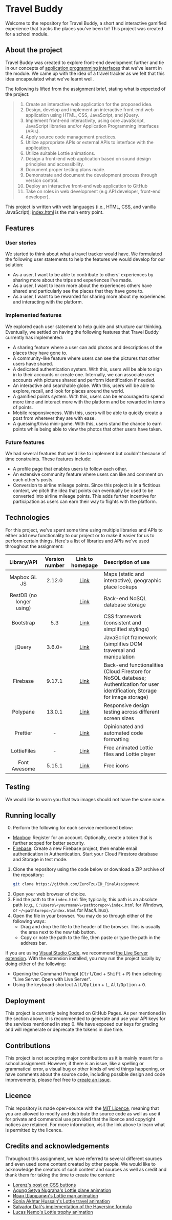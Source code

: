 # Travel Buddy

Welcome to the repository for Travel Buddy, a short and interactive gamified experience that tracks the places you've been to! This project was created for a school module.

## About the project

Travel Buddy was created to explore front-end development further and tie in our concepts of [application programming interfaces](https://www.britannica.com/technology/API) that we've learnt in the module. We came up with the idea of a travel tracker as we felt that this idea encapsulated what we've learnt well.

The following is lifted from the assignment brief, stating what is expected of the project:

> 1. Create an interactive web application for the proposed idea.
> 2. Design, develop and implement an interactive front-end web application using HTML, CSS, JavaScript, and jQuery.
> 3. Implement front-end interactivity, using core JavaScript, JavaScript libraries and/or Application Programming Interfaces (APIs).
> 4. Apply source code management practices.
> 5. Utilize appropriate APIs or external APIs to interface with the application.
> 6. Utilize suitable Lottie animations.
> 7. Design a front-end web application based on sound design principles and accessibility.
> 8. Document proper testing plans made.
> 9. Demonstrate and document the development process through version control.
> 10. Deploy an interactive front-end web application to GitHub
> 11. Take on roles in web development (e.g API developer, front-end developer).

This project is written with web languages (i.e., HTML, CSS, and vanilla JavaScript); [index.html](https://github.com/ZeroTzu/ID_FinalAssignment/blob/main/index.html) is the main entry point.

## Features

### User stories

We started to think about what a travel tracker would have. We formulated the following user statements to help the features we would develop for our solution:

- As a user, I want to be able to contribute to others' experiences by sharing more about the trips and experiences I've made.
- As a user, I want to learn more about the experiences others have shared and particularly see the places that they have gone to.
- As a user, I want to be rewarded for sharing more about my experiences and interacting with the platform.

### Implemented features

We explored each user statement to help guide and structure our thinking. Eventually, we settled on having the following features that Travel Buddy currently has implemented:

- A sharing feature where a user can add photos and descriptions of the places they have gone to.
- A community-like feature where users can see the pictures that other users have shared.
- A dedicated authentication system. With this, users will be able to sign in to their accounts or create one. Internally, we can associate user accounts with pictures shared and perform identification if needed.
- An interactive and searchable globe. With this, users will be able to explore, recall, and look for places around the world.
- A gamified points system. With this, users can be encouraged to spend more time and interact more with the platform and be rewarded in terms of points.
- Mobile responsiveness. With this, users will be able to quickly create a post from wherever they are with ease.
- A guessing/trivia mini-game. With this, users stand the chance to earn points while being able to view the photos that other users have taken.

### Future features

We had several features that we'd like to implement but couldn't because of time constraints. These features include:

- A profile page that enables users to follow each other.
- An extensive community feature where users can like and comment on each other's posts.
- Conversion to airline mileage points. Since this project is in a fictitious context, we pitch the idea that points can eventually be used to be converted into airline mileage points. This adds further incentive for participation as users can earn their way to flights with the platform.

## Technologies

For this project, we've spent some time using multiple libraries and APIs to either add new functionality to our project or to make it easier for us to perform certain things. Here's a list of libraries and APIs we've used throughout the assignment:

|       Library/API        | Version number |          Link to homepage           | Description of use                                                                                                               |
| :----------------------: | :------------: | :---------------------------------: | :------------------------------------------------------------------------------------------------------------------------------- |
|       Mapbox GL JS       |     2.12.0     |   [Link](https://www.mapbox.com)    | Maps (static and interactive), geographic place lookups                                                                          |
| RestDB (no longer using) |                |      [Link](https://restdb.io)      | Back-end NoSQL database storage                                                                                                  |
|        Bootstrap         |      5.3       |  [Link](https://getbootstrap.com)   | CSS framework (consistent and simplified stylings)                                                                               |
|          jQuery          |     3.6.0+     |     [Link](https://jquery.com)      | JavaScript framework (simplifies DOM traversal and manipulation                                                                  |
|         Firebase         |     9.17.1     | [Link](https://firebase.google.com) | Back-end functionalities (Cloud Firestore for NoSQL database; Authentication for user identification; Storage for image storage) |
|         Polypane         |     13.0.1     |    [Link](https://polypane.app/)    | Responsive design testing across different screen sizes                                                                          |
|         Prettier         |       -        |    [Link](https://prettier.io/)     | Opinionated and automated code formatting                                                                                        |
|       LottieFiles        |       -        |   [Link](https://lottiefiles.com)   | Free animated Lottie files and Lottie player                                                                                     |
|       Font Awesome       |     5.15.1     |   [Link](https://fontawesome.com)   | Free icons                                                                                                                       |

## Testing

We would like to warn you that two images should not have the same name.

## Running locally

0. Perform the following for each service mentioned below:

- [Mapbox](https://mapbox.com): Register for an account. Optionally, create a token that is further scoped for better security.
- [Firebase](https://firebase.console.google.com): Create a new Firebase project, then enable email authentication in Authentication. Start your Cloud Firestore database and Storage in test mode.

1. Clone the repository using the code below or download a ZIP archive of the repository:
   ```sh
   git clone https://github.com/ZeroTzu/ID_FinalAssignment
   ```
2. Open your web browser of choice.
3. Find the path to the `index.html` file; typically, this path is an absolute path (e.g., `C:\Users\<yourname>\<pathtorepo>\index.html` for Windows, or `~/<pathtorepo>/index.html` for Mac/Linux).
4. Open the file in your browser. You may do so through either of the following ways:
   - Drag and drop the file to the header of the browser. This is usually the area next to the new tab button.
   - Copy or note the path to the file, then paste or type the path in the address bar.

If you are using [Visual Studio Code](https://code.visualstudio.com), we recommend [the Live Server extension](https://marketplace.visualstudio.com/items?itemName=ritwickdey.LiveServer). With the extension installed, you may run the project locally by doing either of the following:

- Opening the Command Prompt (<kbd>Ctrl</kbd>/<kbd>Cmd</kbd> + <kbd>Shift</kbd> + <kbd>P</kbd>) then selecting "Live Server: Open with Live Server".
- Using the keyboard shortcut <kbd>Alt</kbd>/<kbd>Option</kbd> + <kbd>L</kbd>, <kbd>Alt</kbd>/<kbd>Option</kbd> + <kbd>O</kbd>.

## Deployment

This project is currently being hosted on GitHub Pages. As per mentioned in the section above, it is recommended to generate and use your API keys for the services mentioned in step 0. We have exposed our keys for grading and will regenerate or deprecate the tokens in due time.

## Contributions

This project is not accepting major contributions as it is mainly meant for a school assignment. However, if there is an issue, like a spelling or grammatical error, a visual bug or other kinds of weird things happening, or have comments about the source code, including possible design and code improvements, please feel free to [create an issue](https://github.com/ZeroTzu/ID_FinalAssignment/issues/new).

## Licence

This repository is made open-source with the [MIT Licence](https://github.com/ZeroTzu/ID_FinalAssignment/blob/main/LICENSE.md), meaning that you are allowed to modify and distribute the source code as well as use it for private and commercial use provided that the licence and copyright notices are retained. For more information, visit the link above to learn what is permitted by the licence.

## Credits and acknowledgements

Throughout this assignment, we have referred to several different sources and even used some content created by other people. We would like to acknowledge the creators of such content and sources as well as credit and thank them for taking the time to create the content:

- [Lorenz's post on CSS buttons](https://dev.to/webdeasy/top-20-css-buttons-animations-f41)
- [Agung Setya Nugraha's Lottie plane animation](https://lottiefiles.com/112253-plane)
- [Иван Шаршапин's Lottie map animation](https://lottiefiles.com/99546-loupe-on-map)
- [Sonia Akhtar Hussain's Lottie travel animation](https://lottiefiles.com/82445-travelers-walking-using-travelrmap-application)
- [Salvador Dali's implementation of the Haversine formula](https://stackoverflow.com/a/21623206)
- [Lucas Nemo's Lottie trophy animation](https://lottiefiles.com/677-trophy)
